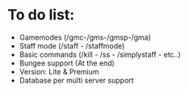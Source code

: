# To do list:

- Gamemodes (/gmc-/gms-/gmsp-/gma)
- Staff mode (/staff - /staffmode)
- Basic commands (/kill - /ss - /simplystaff - etc..)
- Bungee support (At the end)
- Version: Lite & Premium
- Database per multi server support